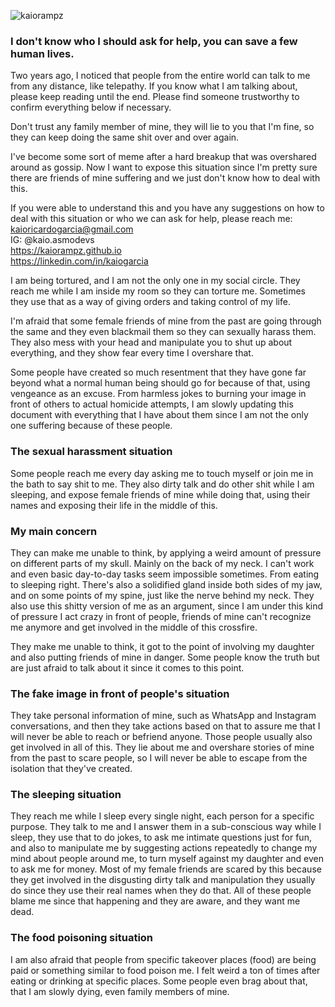 <p align="left"> <img src="https://komarev.com/ghpvc/?username=kaiorampz" alt="kaiorampz" /> </p>

### I don't know who I should ask for help, you can save a few human lives.

Two years ago, I noticed that people from the entire world can talk to me from any distance, like telepathy. If you know what I am talking about, please keep reading until the end. Please find someone trustworthy to confirm everything below if necessary.

Don't trust any family member of mine, they will lie to you that I'm fine, so they can keep doing the same shit over and over again.

I've become some sort of meme after a hard breakup that was overshared around as gossip. Now I want to expose this situation since I'm pretty sure there are friends of mine suffering and we just don't know how to deal with this.

If you were able to understand this and you have any suggestions on how to deal with this situation or who we can ask for help, please reach me:
kaioricardogarcia@gmail.com  
IG: @kaio.asmodevs  
https://kaiorampz.github.io  
https://linkedin.com/in/kaiogarcia  

I am being tortured, and I am not the only one in my social circle.
They reach me while I am inside my room so they can torture me. Sometimes they use that as a way of giving orders and taking control of my life.

I'm afraid that some female friends of mine from the past are going through the same and they even blackmail them so they can sexually harass them. They also mess with your head and manipulate you to shut up about everything, and they show fear every time I overshare that.

Some people have created so much resentment that they have gone far beyond what a normal human being should go for because of that, using vengeance as an excuse. From harmless jokes to burning your image in front of others to actual homicide attempts, I am slowly updating this document with everything that I have about them since I am not the only one suffering because of these people.

### The sexual harassment situation
Some people reach me every day asking me to touch myself or join me in the bath to say shit to me. They also dirty talk and do other shit while I am sleeping, and expose female friends of mine while doing that, using their names and exposing their life in the middle of this.

### My main concern
They can make me unable to think, by applying a weird amount of pressure on different parts of my skull. Mainly on the back of my neck. I can't work and even basic day-to-day tasks seem impossible sometimes. From eating to sleeping right. There's also a solidified gland inside both sides of my jaw, and on some points of my spine, just like the nerve behind my neck. They also use this shitty version of me as an argument, since I am under this kind of pressure I act crazy in front of people, friends of mine can't recognize me anymore and get involved in the middle of this crossfire.

They make me unable to think, it got to the point of involving my daughter and also putting friends of mine in danger. Some people know the truth but are just afraid to talk about it since it comes to this point.

### The fake image in front of people's situation
They take personal information of mine, such as WhatsApp and Instagram conversations, and then they take actions based on that to assure me that I will never be able to reach or befriend anyone. Those people usually also get involved in all of this. They lie about me and overshare stories of mine from the past to scare people, so I will never be able to escape from the isolation that they've created.

### The sleeping situation
They reach me while I sleep every single night, each person for a specific purpose. They talk to me and I answer them in a sub-conscious way while I sleep, they use that to do jokes, to ask me intimate questions just for fun, and also to manipulate me by suggesting actions repeatedly to change my mind about people around me, to turn myself against my daughter and even to ask me for money. Most of my female friends are scared by this because they get involved in the disgusting dirty talk and manipulation they usually do since they use their real names when they do that. All of these people blame me since that happening and they are aware, and they want me dead.

### The food poisoning situation
I am also afraid that people from specific takeover places (food) are being paid or something similar to food poison me. I felt weird a ton of times after eating or drinking at specific places. Some people even brag about that, that I am slowly dying, even family members of mine.
